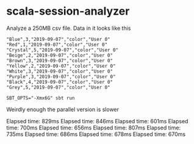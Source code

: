 # scala-session-analyzer

Analyze a 250MB csv file. Data in it looks like this

```
"Blue",3,"2019-09-07","color","User 0"
"Red",1,"2019-09-07","color","User 0"
"Crystal",5,"2019-09-07","color","User 0"
"Beige",2,"2019-09-07","color","User 0"
"Brown",3,"2019-09-07","color","User 0"
"Yellow",2,"2019-09-07","color","User 0"
"White",3,"2019-09-07","color","User 0"
"Purple",3,"2019-09-07","color","User 0"
"Black",4,"2019-09-07","color","User 0"
"Grey",5,"2019-09-07","color","User 0"
```


```
SBT_OPTS="-Xmx6G" sbt run
```

Weirdly enough the parallel version is slower

Elapsed time: 829ms
Elapsed time: 846ms
Elapsed time: 601ms
Elapsed time: 700ms
Elapsed time: 656ms
Elapsed time: 807ms
Elapsed time: 735ms
Elapsed time: 686ms
Elapsed time: 678ms
Elapsed time: 670ms


